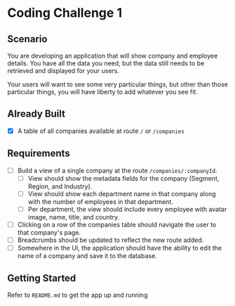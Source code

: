 # Coding Challenge 1
## Scenario
You are developing an application that will show company and employee details. You have all the data you need, but the data still needs to be retrieved and displayed for your users. 

Your users will want to see some very particular things, but other than those particular things, you will have liberty to add whatever you see fit.

## Already Built
- [x] A table of all companies available at route `/` or `/companies`

## Requirements
- [ ] Build a view of a single company at the route `/companies/:companyId`.
  - [ ] View should show the metadata fields for the company (Segment, Region, and Industry).
  - [ ] View should show each department name in that company along with the number of employees in that department.
  - [ ] Per department, the view should include every employee with avatar image, name, title, and country.
- [ ] Clicking on a row of the companies table should navigate the user to that company's page.
- [ ] Breadcrumbs should be updated to reflect the new route added.
- [ ] Somewhere in the UI, the application should have the ability to edit the name of a company and save it to the database.

## Getting Started
Refer to `README.md` to get the app up and running